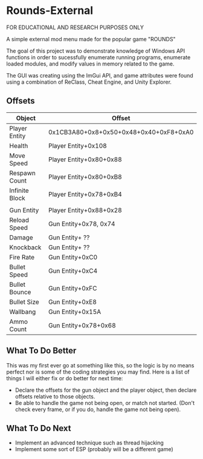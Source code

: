 # Rounds-External
FOR EDUCATIONAL AND RESEARCH PURPOSES ONLY

A simple external mod menu made for the popular game "ROUNDS" 

The goal of this project was to demonstrate knowledge of Windows API functions in order to sucessfully enumerate running programs, enumerate loaded modules, and modify values in memory related to the game.

The GUI was creating using the ImGui API, and game attributes were found using a combination of ReClass, Cheat Engine, and Unity Explorer.

## **Offsets**

|  Object  |  Offset  |
|-----------------|----------|
| Player Entity | 0x1CB3A80+0x8+0x50+0x48+0x40+0xF8+0xA0 |
| Health | Player Entity+0x108 |
| Move Speed | Player Entity+0x80+0x88 |
| Respawn Count | Player Entity+0x80+0xB8 |
| Infinite Block | Player Entity+0x78+0xB4 |
||
| Gun Entity | Player Entity+0x88+0x28 |
| Reload Speed | Gun Entity+0x78, 0x74 |
| Damage | Gun Entity+ ?? |
| Knockback | Gun Entity+ ?? |
| Fire Rate | Gun Entity+0xC0 |
| Bullet Speed | Gun Entity+0xC4 |
| Bullet Bounce | Gun Entity+0xFC |
| Bullet Size | Gun Entity+0xE8 |
| Wallbang | Gun Entity+0x15A |
| Ammo Count | Gun Entity+0x78+0x68 |

## **What To Do Better**

This was my first ever go at something like this, so the logic is by no means perfect nor is some of the coding strategies you may find. Here is a list of things I will either fix or do better for next time:
- Declare the offsets for the gun object and the player object, then declare offsets relative to those objects.
- Be able to handle the game not being open, or match not started. (Don't check every frame, or if you do, handle the game not being open).

## **What To Do Next**
- Implement an advanced technique such as thread hijacking
- Implement some sort of ESP (probably will be a different game)
